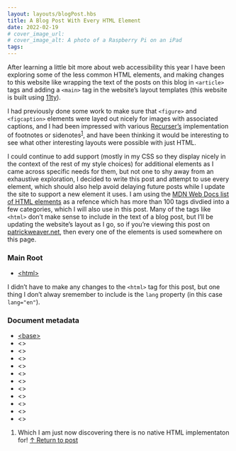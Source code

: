 ```yaml
---
layout: layouts/blogPost.hbs
title: A Blog Post With Every HTML Element
date: 2022-02-19
# cover_image_url: 
# cover_image_alt: A photo of a Raspberry Pi on an iPad
tags:
---
```


After learning a little bit more about web accessibility this year I have been exploring some of the less common HTML elements, and making changes to this website like wrapping the text of the posts on this blog in <code>&lt;article&gt;</code> tags and adding a <code>&lt;main&gt;</code> tag in the website’s layout templates (this website is built using [11ty](https://www.11ty.dev/)).

I had previously done some work to make sure that <code>&lt;figure&gt;</code> and <code>&lt;figcaption&gt;</code> elements were layed out nicely for images with associated captions, and I had been impressed with various [Recurser’s](https://www.recurse.com/) implementation of footnotes or sidenotes<sup id="footnote-1-link">[1](#footnote-1)</sup>, and have been thinking it would be interesting to see what other interesting layouts were possible with just HTML.

I could continue to add support (mostly in my CSS so they display nicely in the context of the rest of my style choices) for additional elements as I came across specific needs for them, but not one to shy away from an exhaustive exploration, I decided to write this post and attempt to use every element, which should also help avoid delaying future posts while I update the site to support a new element it uses. I am using the [MDN Web Docs list of HTML elements](https://developer.mozilla.org/en-US/docs/Web/HTML/Element) as a refence which has more than 100 tags divdied into a few categories, which I will also use in this post. Many of the tags like <code>&lt;html&gt;</code> don’t make sense to include in the text of a blog post, but I’ll be updating the website’s layout as I go, so if you’re viewing this post on [patrickweaver.net](https://www.patrickweaver.net), then every one of the elements is used somewhere on this page.

### Main Root

- [&lt;html&gt;](https://developer.mozilla.org/en-US/docs/Web/HTML/Element/html)

I didn’t have to make any changes to the <code>&lt;html&gt;</code> tag for this post, but one thing I don’t alway sremember to include is the <code>lang</code> property (in this case <code>lang="en"</code>).

### Document metadata

- [&lt;base&gt;](https://developer.mozilla.org/en-US/docs/Web/HTML/Element/)
- &lt;&gt;
- &lt;&gt;
- &lt;&gt;
- &lt;&gt;
- &lt;&gt;
- &lt;&gt;
- &lt;&gt;
- &lt;&gt;
- &lt;&gt;
- &lt;&gt;
- &lt;&gt;


<ol>
    <li id="footnote-1">Which I am just now discovering there is no native HTML implementaton for! <a href="#footnote-1-link">↑ Return to post</a></li>
</ol>